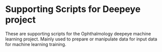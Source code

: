 # Supporting Scripts for Deepeye project
These are supporting scripts for the Ophthalmology deepeye machine learning project. Mainly used to prepare or manipulate data for input data for machine learning training.